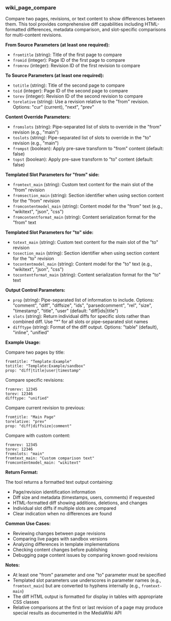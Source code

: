 ### wiki_page_compare

Compare two pages, revisions, or text content to show differences between them. This tool provides comprehensive diff capabilities including HTML-formatted differences, metadata comparison, and slot-specific comparisons for multi-content revisions.

**From Source Parameters (at least one required):**
- `fromtitle` (string): Title of the first page to compare
- `fromid` (integer): Page ID of the first page to compare
- `fromrev` (integer): Revision ID of the first revision to compare

**To Source Parameters (at least one required):**
- `totitle` (string): Title of the second page to compare
- `toid` (integer): Page ID of the second page to compare
- `torev` (integer): Revision ID of the second revision to compare
- `torelative` (string): Use a revision relative to the "from" revision. Options: "cur" (current), "next", "prev"

**Content Override Parameters:**
- `fromslots` (string): Pipe-separated list of slots to override in the "from" revision (e.g., "main")
- `toslots` (string): Pipe-separated list of slots to override in the "to" revision (e.g., "main")
- `frompst` (boolean): Apply pre-save transform to "from" content (default: false)
- `topst` (boolean): Apply pre-save transform to "to" content (default: false)

**Templated Slot Parameters for "from" side:**
- `fromtext_main` (string): Custom text content for the main slot of the "from" revision
- `fromsection_main` (string): Section identifier when using section content for the "from" revision
- `fromcontentmodel_main` (string): Content model for the "from" text (e.g., "wikitext", "json", "css")
- `fromcontentformat_main` (string): Content serialization format for the "from" text

**Templated Slot Parameters for "to" side:**
- `totext_main` (string): Custom text content for the main slot of the "to" revision
- `tosection_main` (string): Section identifier when using section content for the "to" revision
- `tocontentmodel_main` (string): Content model for the "to" text (e.g., "wikitext", "json", "css")
- `tocontentformat_main` (string): Content serialization format for the "to" text

**Output Control Parameters:**
- `prop` (string): Pipe-separated list of information to include. Options: "comment", "diff", "diffsize", "ids", "parsedcomment", "rel", "size", "timestamp", "title", "user" (default: "diff|ids|title")
- `slots` (string): Return individual diffs for specific slots rather than combined diff. Use "*" for all slots or pipe-separated slot names
- `difftype` (string): Format of the diff output. Options: "table" (default), "inline", "unified"

**Example Usage:**

Compare two pages by title:
```
fromtitle: "Template:Example"
totitle: "Template:Example/sandbox"
prop: "diff|title|user|timestamp"
```

Compare specific revisions:
```
fromrev: 12345
torev: 12346
difftype: "unified"
```

Compare current revision to previous:
```
fromtitle: "Main Page"
torelative: "prev"
prop: "diff|diffsize|comment"
```

Compare with custom content:
```
fromrev: 12345
torev: 12346
fromslots: "main"
fromtext_main: "Custom comparison text"
fromcontentmodel_main: "wikitext"
```

**Return Format:**

The tool returns a formatted text output containing:
- Page/revision identification information
- Diff size and metadata (timestamps, users, comments) if requested
- HTML-formatted diff showing additions, deletions, and changes
- Individual slot diffs if multiple slots are compared
- Clear indication when no differences are found

**Common Use Cases:**
- Reviewing changes between page revisions
- Comparing live pages with sandbox versions
- Analyzing differences in template implementations
- Checking content changes before publishing
- Debugging page content issues by comparing known good revisions

**Notes:**
- At least one "from" parameter and one "to" parameter must be specified
- Templated slot parameters use underscores in parameter names (e.g., `fromtext_main`) but are converted to hyphens internally (e.g., `fromtext-main`)
- The diff HTML output is formatted for display in tables with appropriate CSS classes
- Relative comparisons at the first or last revision of a page may produce special results as documented in the MediaWiki API
